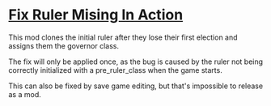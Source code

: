 # [Fix Ruler Mising In Action](https://steamcommunity.com/sharedfiles/filedetails/?id=1904693690)
This mod clones the initial ruler after they lose their first election and assigns them the governor class.

The fix will only be applied once, as the bug is caused by the ruler not being correctly initialized with a pre_ruler_class when the game starts.

This can also be fixed by save game editing, but that's impossible to release as a mod.